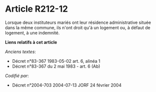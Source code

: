 # Article R212-12

Lorsque deux instituteurs mariés ont leur résidence administrative située dans la même commune, ils n'ont droit qu'à un
logement ou, à défaut de logement, à une indemnité.

**Liens relatifs à cet article**

_Anciens textes_:

  - Décret n°83-367 1983-05-02 art. 6, alinéa 1
  - Décret n°83-367 du 2 mai 1983 - art. 6 (Ab)

_Codifié par_:

  - Décret n°2004-703 2004-07-13 JORF 24 février 2004
